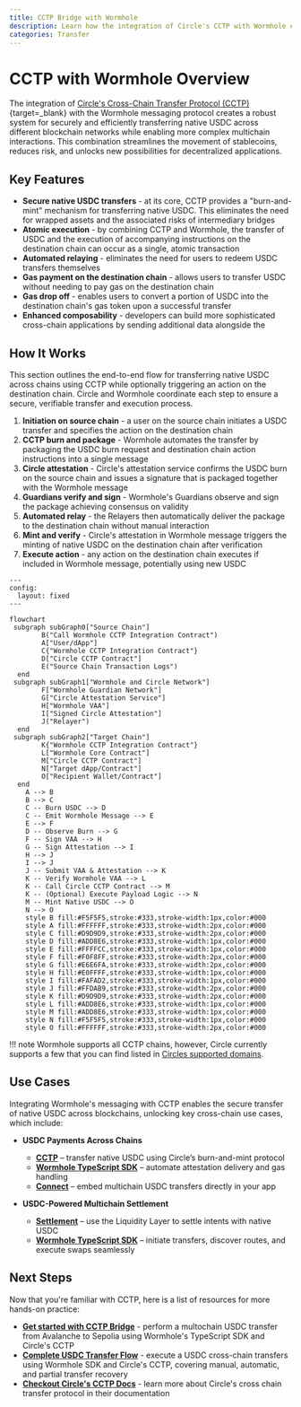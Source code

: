 ```yaml
---
title: CCTP Bridge with Wormhole
description: Learn how the integration of Circle's CCTP with Wormhole enables secure and efficient native USDC transfers and complex cross-chain interactions.
categories: Transfer
---
```


# CCTP with Wormhole Overview 

The integration of [Circle's Cross-Chain Transfer Protocol (CCTP)](https://www.circle.com/cross-chain-transfer-protocol){target=\_blank} with the Wormhole messaging protocol creates a robust system for securely and efficiently transferring native USDC across different blockchain networks while enabling more complex multichain interactions. This combination streamlines the movement of stablecoins, reduces risk, and unlocks new possibilities for decentralized applications.

## Key Features

- **Secure native USDC transfers** - at its core, CCTP provides a "burn-and-mint" mechanism for transferring native USDC. This eliminates the need for wrapped assets and the associated risks of intermediary bridges
- **Atomic execution** - by combining CCTP and Wormhole, the transfer of USDC and the execution of accompanying instructions on the destination chain can occur as a single, atomic transaction
- **Automated relaying** - eliminates the need for users to redeem USDC transfers themselves
- **Gas payment on the destination chain** - allows users to transfer USDC without needing to pay gas on the destination chain
- **Gas drop off** - enables users to convert a portion of USDC into the destination chain's gas token upon a successful transfer
- **Enhanced composability** - developers can build more sophisticated cross-chain applications by sending additional data alongside the 

## How It Works

This section outlines the end-to-end flow for transferring native USDC across chains using CCTP while optionally triggering an action on the destination chain. Circle and Wormhole coordinate each step to ensure a secure, verifiable transfer and execution process.

1. **Initiation on source chain** - a user on the source chain initiates a USDC transfer and specifies the action on the destination chain
2. **CCTP burn and package** - Wormhole automates the transfer by packaging the USDC burn request and destination chain action instructions into a single message
3. **Circle attestation** -  Circle's attestation service confirms the USDC burn on the source chain and issues a signature that is packaged together with the Wormhole message
4. **Guardians verify and sign** - Wormhole's Guardians observe and sign the package achieving consensus on validity 
5. **Automated relay** - the Relayers then automatically deliver the package to the destination chain without manual interaction
6. **Mint and verify** - Circle's attestation in Wormhole message triggers the minting of native USDC on the destination chain after verification
7. **Execute action** - any action on the destination chain executes if included in Wormhole message, potentially using new USDC

```mermaid
---
config:
  layout: fixed 
---

flowchart
 subgraph subGraph0["Source Chain"]
        B("Call Wormhole CCTP Integration Contract")
        A["User/dApp"]
        C{"Wormhole CCTP Integration Contract"}
        D["Circle CCTP Contract"]
        E("Source Chain Transaction Logs")
  end
 subgraph subGraph1["Wormhole and Circle Network"]
        F["Wormhole Guardian Network"]
        G["Circle Attestation Service"]
        H["Wormhole VAA"]
        I["Signed Circle Attestation"]
        J("Relayer")
  end
 subgraph subGraph2["Target Chain"]
        K{"Wormhole CCTP Integration Contract"}
        L["Wormhole Core Contract"]
        M["Circle CCTP Contract"]
        N["Target dApp/Contract"]
        O["Recipient Wallet/Contract"]
  end
    A --> B
    B --> C
    C -- Burn USDC --> D
    C -- Emit Wormhole Message --> E
    E --> F
    D -- Observe Burn --> G
    F -- Sign VAA --> H
    G -- Sign Attestation --> I
    H --> J
    I --> J
    J -- Submit VAA & Attestation --> K
    K -- Verify Wormhole VAA --> L
    K -- Call Circle CCTP Contract --> M
    K -- (Optional) Execute Payload Logic --> N
    M -- Mint Native USDC --> O
    N --> O
    style B fill:#F5F5F5,stroke:#333,stroke-width:1px,color:#000
    style A fill:#FFFFFF,stroke:#333,stroke-width:2px,color:#000
    style C fill:#D9D9D9,stroke:#333,stroke-width:2px,color:#000
    style D fill:#ADD8E6,stroke:#333,stroke-width:1px,color:#000
    style E fill:#FFFFCC,stroke:#333,stroke-width:1px,color:#000
    style F fill:#F0F8FF,stroke:#333,stroke-width:2px,color:#000
    style G fill:#E6E6FA,stroke:#333,stroke-width:2px,color:#000
    style H fill:#E0FFFF,stroke:#333,stroke-width:1px,color:#000
    style I fill:#FAFAD2,stroke:#333,stroke-width:1px,color:#000
    style J fill:#FFDAB9,stroke:#333,stroke-width:2px,color:#000
    style K fill:#D9D9D9,stroke:#333,stroke-width:2px,color:#000
    style L fill:#ADD8E6,stroke:#333,stroke-width:1px,color:#000
    style M fill:#ADD8E6,stroke:#333,stroke-width:1px,color:#000
    style N fill:#F5F5F5,stroke:#333,stroke-width:1px,color:#000
    style O fill:#FFFFFF,stroke:#333,stroke-width:2px,color:#000

```
!!! note 
    Wormhole supports all CCTP chains, however, Circle currently supports a few that you can find listed in [Circles supported domains](https://developers.circle.com/stablecoins/supported-domains).

## Use Cases

Integrating Wormhole's messaging with CCTP enables the secure transfer of native USDC across blockchains, unlocking key cross-chain use cases, which include:

- **USDC Payments Across Chains**
    - [**CCTP**](/docs/products/cctp-bridge/get-started/) – transfer native USDC using Circle’s burn-and-mint protocol
    - [**Wormhole TypeScript SDK**](/docs/tools/typescript-sdk/sdk-reference/) – automate attestation delivery and gas handling
    - [**Connect**](/docs/products/connect/overview/) – embed multichain USDC transfers directly in your app

- **USDC-Powered Multichain Settlement**
    - [**Settlement**](/docs/products/settlement/overview/) – use the Liquidity Layer to settle intents with native USDC
    - [**Wormhole TypeScript SDK**](/docs/tools/typescript-sdk/sdk-reference/) – initiate transfers, discover routes, and execute swaps seamlessly

## Next Steps

Now that you're familiar with CCTP, here is a list of resources for more hands-on practice:

- [**Get started with CCTP Bridge**](Todo) - perform a multochain USDC transfer from Avalanche to Sepolia using Wormhole's TypeScript SDK and Circle's CCTP
- [**Complete USDC Transfer Flow**](Todo) -  execute a USDC cross-chain transfers using Wormhole SDK and Circle's CCTP, covering manual, automatic, and partial transfer recovery
- [**Checkout Circle's CCTP Docs**](https://developers.circle.com/stablecoins/cctp-getting-started) - learn more about Circle's cross chain transfer protocol in their documentation